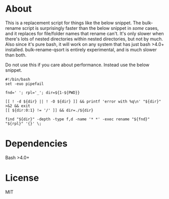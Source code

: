 # About
This is a replacement script for things like the below snippet. The bulk-rename script is surprisingly faster than the below snippet in *some* cases, and it replaces for file/folder names that rename can't. It's only slower when there's lots of nested directories within nested directories, but not by much. Also since it's pure bash, it will work on any system that has just bash >4.0+ installed. bulk-rename-qsort is entirely experimental, and is much slower than both.

Do not use this if you care about performance. Instead use the below snippet.

```
#!/bin/bash
set -euo pipefail

fnd=' '; rpl='_'; dir=${1-${PWD}}

[[ ! -d ${dir} || ! -O ${dir} ]] && printf 'error with %q\n' "${dir}" >&2 && exit
[[ ${dir:0:1} != '/' ]] && dir=./${dir}

find "${dir}" -depth -type f,d -name '* *' -exec rename "${fnd}" "${rpl}" '{}' \;
```
# Dependencies
Bash >4.0+

# License
MIT
